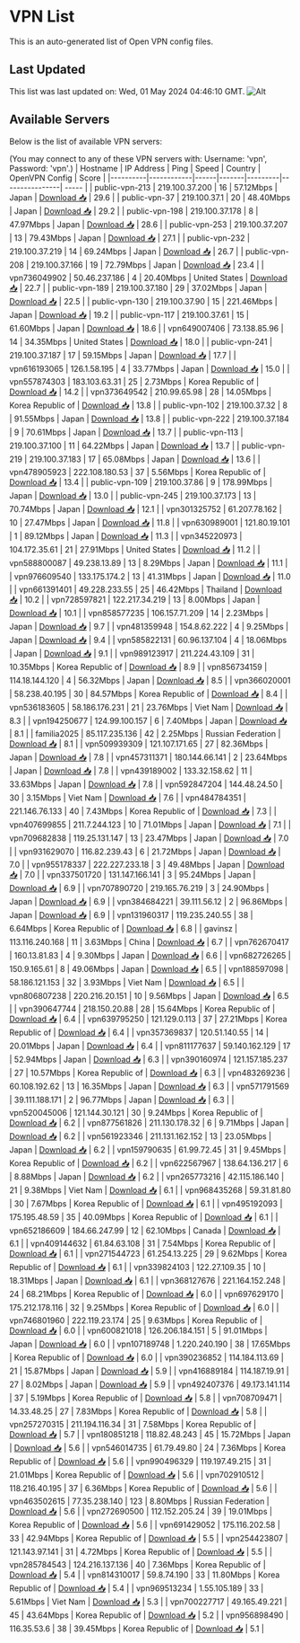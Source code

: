 # VPN List

This is an auto-generated list of Open VPN config files.

## Last Updated

This list was last updated on: Wed, 01 May 2024 04:46:10 GMT.
![Alt](https://repobeats.axiom.co/api/embed/186b98318ef1479477931607c1ad7d823f12451f.svg "Repobeats analytics image")

## Available Servers

Below is the list of available VPN servers:

(You may connect to any of these VPN servers with: Username: 'vpn', Password: 'vpn'.)
| Hostname | IP Address | Ping | Speed | Country | OpenVPN Config | Score |
|----------|------------|------|-------|---------|----------------| ----- |
| public-vpn-213 | 219.100.37.200 | 16 | 57.12Mbps | Japan | [Download 📥](./configs/server_0_JP.ovpn) | 29.6 |
| public-vpn-37 | 219.100.37.1 | 20 | 48.40Mbps | Japan | [Download 📥](./configs/server_1_JP.ovpn) | 29.2 |
| public-vpn-198 | 219.100.37.178 | 8 | 47.97Mbps | Japan | [Download 📥](./configs/server_2_JP.ovpn) | 28.6 |
| public-vpn-253 | 219.100.37.207 | 13 | 79.43Mbps | Japan | [Download 📥](./configs/server_3_JP.ovpn) | 27.1 |
| public-vpn-232 | 219.100.37.219 | 14 | 69.24Mbps | Japan | [Download 📥](./configs/server_4_JP.ovpn) | 26.7 |
| public-vpn-208 | 219.100.37.166 | 19 | 72.79Mbps | Japan | [Download 📥](./configs/server_5_JP.ovpn) | 23.4 |
| vpn736049902 | 50.46.237.186 | 4 | 20.40Mbps | United States | [Download 📥](./configs/server_6_US.ovpn) | 22.7 |
| public-vpn-189 | 219.100.37.180 | 29 | 37.02Mbps | Japan | [Download 📥](./configs/server_7_JP.ovpn) | 22.5 |
| public-vpn-130 | 219.100.37.90 | 15 | 221.46Mbps | Japan | [Download 📥](./configs/server_8_JP.ovpn) | 19.2 |
| public-vpn-117 | 219.100.37.61 | 15 | 61.60Mbps | Japan | [Download 📥](./configs/server_9_JP.ovpn) | 18.6 |
| vpn649007406 | 73.138.85.96 | 14 | 34.35Mbps | United States | [Download 📥](./configs/server_10_US.ovpn) | 18.0 |
| public-vpn-241 | 219.100.37.187 | 17 | 59.15Mbps | Japan | [Download 📥](./configs/server_11_JP.ovpn) | 17.7 |
| vpn616193065 | 126.1.58.195 | 4 | 33.77Mbps | Japan | [Download 📥](./configs/server_12_JP.ovpn) | 15.0 |
| vpn557874303 | 183.103.63.31 | 25 | 2.73Mbps | Korea Republic of | [Download 📥](./configs/server_13_KR.ovpn) | 14.2 |
| vpn373649542 | 210.99.65.98 | 28 | 14.05Mbps | Korea Republic of | [Download 📥](./configs/server_14_KR.ovpn) | 13.8 |
| public-vpn-102 | 219.100.37.32 | 8 | 91.55Mbps | Japan | [Download 📥](./configs/server_15_JP.ovpn) | 13.8 |
| public-vpn-222 | 219.100.37.184 | 9 | 70.61Mbps | Japan | [Download 📥](./configs/server_16_JP.ovpn) | 13.7 |
| public-vpn-113 | 219.100.37.100 | 11 | 64.22Mbps | Japan | [Download 📥](./configs/server_17_JP.ovpn) | 13.7 |
| public-vpn-219 | 219.100.37.183 | 17 | 65.08Mbps | Japan | [Download 📥](./configs/server_18_JP.ovpn) | 13.6 |
| vpn478905923 | 222.108.180.53 | 37 | 5.56Mbps | Korea Republic of | [Download 📥](./configs/server_19_KR.ovpn) | 13.4 |
| public-vpn-109 | 219.100.37.86 | 9 | 178.99Mbps | Japan | [Download 📥](./configs/server_20_JP.ovpn) | 13.0 |
| public-vpn-245 | 219.100.37.173 | 13 | 70.74Mbps | Japan | [Download 📥](./configs/server_21_JP.ovpn) | 12.1 |
| vpn301325752 | 61.207.78.162 | 10 | 27.47Mbps | Japan | [Download 📥](./configs/server_22_JP.ovpn) | 11.8 |
| vpn630989001 | 121.80.19.101 | 1 | 89.12Mbps | Japan | [Download 📥](./configs/server_23_JP.ovpn) | 11.3 |
| vpn345220973 | 104.172.35.61 | 21 | 27.91Mbps | United States | [Download 📥](./configs/server_24_US.ovpn) | 11.2 |
| vpn588800087 | 49.238.13.89 | 13 | 8.29Mbps | Japan | [Download 📥](./configs/server_25_JP.ovpn) | 11.1 |
| vpn976609540 | 133.175.174.2 | 13 | 41.31Mbps | Japan | [Download 📥](./configs/server_26_JP.ovpn) | 11.0 |
| vpn661391401 | 49.228.233.55 | 25 | 46.42Mbps | Thailand | [Download 📥](./configs/server_27_TH.ovpn) | 10.2 |
| vpn728597821 | 122.217.34.219 | 13 | 8.00Mbps | Japan | [Download 📥](./configs/server_28_JP.ovpn) | 10.1 |
| vpn858577235 | 106.157.71.209 | 14 | 2.23Mbps | Japan | [Download 📥](./configs/server_29_JP.ovpn) | 9.7 |
| vpn481359948 | 154.8.62.222 | 4 | 9.25Mbps | Japan | [Download 📥](./configs/server_30_JP.ovpn) | 9.4 |
| vpn585822131 | 60.96.137.104 | 4 | 18.06Mbps | Japan | [Download 📥](./configs/server_31_JP.ovpn) | 9.1 |
| vpn989123917 | 211.224.43.109 | 31 | 10.35Mbps | Korea Republic of | [Download 📥](./configs/server_32_KR.ovpn) | 8.9 |
| vpn856734159 | 114.18.144.120 | 4 | 56.32Mbps | Japan | [Download 📥](./configs/server_33_JP.ovpn) | 8.5 |
| vpn366020001 | 58.238.40.195 | 30 | 84.57Mbps | Korea Republic of | [Download 📥](./configs/server_34_KR.ovpn) | 8.4 |
| vpn536183605 | 58.186.176.231 | 21 | 23.76Mbps | Viet Nam | [Download 📥](./configs/server_35_VN.ovpn) | 8.3 |
| vpn194250677 | 124.99.100.157 | 6 | 7.40Mbps | Japan | [Download 📥](./configs/server_36_JP.ovpn) | 8.1 |
| familia2025 | 85.117.235.136 | 42 | 2.25Mbps | Russian Federation | [Download 📥](./configs/server_37_RU.ovpn) | 8.1 |
| vpn509939309 | 121.107.171.65 | 27 | 82.36Mbps | Japan | [Download 📥](./configs/server_38_JP.ovpn) | 7.8 |
| vpn457311371 | 180.144.66.141 | 2 | 23.64Mbps | Japan | [Download 📥](./configs/server_39_JP.ovpn) | 7.8 |
| vpn439189002 | 133.32.158.62 | 11 | 33.63Mbps | Japan | [Download 📥](./configs/server_40_JP.ovpn) | 7.8 |
| vpn592847204 | 144.48.24.50 | 30 | 3.15Mbps | Viet Nam | [Download 📥](./configs/server_41_VN.ovpn) | 7.6 |
| vpn484784351 | 221.146.76.133 | 40 | 7.43Mbps | Korea Republic of | [Download 📥](./configs/server_42_KR.ovpn) | 7.3 |
| vpn407699855 | 211.7.244.123 | 10 | 71.01Mbps | Japan | [Download 📥](./configs/server_43_JP.ovpn) | 7.1 |
| vpn709682838 | 119.25.131.147 | 13 | 23.47Mbps | Japan | [Download 📥](./configs/server_44_JP.ovpn) | 7.0 |
| vpn931629070 | 116.82.239.43 | 6 | 21.72Mbps | Japan | [Download 📥](./configs/server_45_JP.ovpn) | 7.0 |
| vpn955178337 | 222.227.233.18 | 3 | 49.48Mbps | Japan | [Download 📥](./configs/server_46_JP.ovpn) | 7.0 |
| vpn337501720 | 131.147.166.141 | 3 | 95.24Mbps | Japan | [Download 📥](./configs/server_47_JP.ovpn) | 6.9 |
| vpn707890720 | 219.165.76.219 | 3 | 24.90Mbps | Japan | [Download 📥](./configs/server_48_JP.ovpn) | 6.9 |
| vpn384684221 | 39.111.56.12 | 2 | 96.86Mbps | Japan | [Download 📥](./configs/server_49_JP.ovpn) | 6.9 |
| vpn131960317 | 119.235.240.55 | 38 | 6.64Mbps | Korea Republic of | [Download 📥](./configs/server_50_KR.ovpn) | 6.8 |
| gavinsz | 113.116.240.168 | 11 | 3.63Mbps | China | [Download 📥](./configs/server_51_CN.ovpn) | 6.7 |
| vpn762670417 | 160.13.81.83 | 4 | 9.30Mbps | Japan | [Download 📥](./configs/server_52_JP.ovpn) | 6.6 |
| vpn682726265 | 150.9.165.61 | 8 | 49.06Mbps | Japan | [Download 📥](./configs/server_53_JP.ovpn) | 6.5 |
| vpn188597098 | 58.186.121.153 | 32 | 3.93Mbps | Viet Nam | [Download 📥](./configs/server_54_VN.ovpn) | 6.5 |
| vpn806807238 | 220.216.20.151 | 10 | 9.56Mbps | Japan | [Download 📥](./configs/server_55_JP.ovpn) | 6.5 |
| vpn390647744 | 218.150.20.88 | 28 | 15.64Mbps | Korea Republic of | [Download 📥](./configs/server_56_KR.ovpn) | 6.4 |
| vpn639795250 | 121.129.0.113 | 37 | 27.21Mbps | Korea Republic of | [Download 📥](./configs/server_57_KR.ovpn) | 6.4 |
| vpn357369837 | 120.51.140.55 | 14 | 20.01Mbps | Japan | [Download 📥](./configs/server_58_JP.ovpn) | 6.4 |
| vpn811177637 | 59.140.162.129 | 17 | 52.94Mbps | Japan | [Download 📥](./configs/server_59_JP.ovpn) | 6.3 |
| vpn390160974 | 121.157.185.237 | 27 | 10.57Mbps | Korea Republic of | [Download 📥](./configs/server_60_KR.ovpn) | 6.3 |
| vpn483269236 | 60.108.192.62 | 13 | 16.35Mbps | Japan | [Download 📥](./configs/server_61_JP.ovpn) | 6.3 |
| vpn571791569 | 39.111.188.171 | 2 | 96.77Mbps | Japan | [Download 📥](./configs/server_62_JP.ovpn) | 6.3 |
| vpn520045006 | 121.144.30.121 | 30 | 9.24Mbps | Korea Republic of | [Download 📥](./configs/server_63_KR.ovpn) | 6.2 |
| vpn877561826 | 211.130.178.32 | 6 | 9.71Mbps | Japan | [Download 📥](./configs/server_64_JP.ovpn) | 6.2 |
| vpn561923346 | 211.131.162.152 | 13 | 23.05Mbps | Japan | [Download 📥](./configs/server_65_JP.ovpn) | 6.2 |
| vpn159790635 | 61.99.72.45 | 31 | 9.45Mbps | Korea Republic of | [Download 📥](./configs/server_66_KR.ovpn) | 6.2 |
| vpn622567967 | 138.64.136.217 | 6 | 8.88Mbps | Japan | [Download 📥](./configs/server_67_JP.ovpn) | 6.2 |
| vpn265773216 | 42.115.186.140 | 21 | 9.38Mbps | Viet Nam | [Download 📥](./configs/server_68_VN.ovpn) | 6.1 |
| vpn968435268 | 59.31.81.80 | 30 | 7.67Mbps | Korea Republic of | [Download 📥](./configs/server_69_KR.ovpn) | 6.1 |
| vpn495192093 | 175.195.48.59 | 35 | 40.09Mbps | Korea Republic of | [Download 📥](./configs/server_70_KR.ovpn) | 6.1 |
| vpn652186609 | 184.66.247.99 | 12 | 62.10Mbps | Canada | [Download 📥](./configs/server_71_CA.ovpn) | 6.1 |
| vpn409144632 | 61.84.63.108 | 31 | 7.54Mbps | Korea Republic of | [Download 📥](./configs/server_72_KR.ovpn) | 6.1 |
| vpn271544723 | 61.254.13.225 | 29 | 9.62Mbps | Korea Republic of | [Download 📥](./configs/server_73_KR.ovpn) | 6.1 |
| vpn339824103 | 122.27.109.35 | 10 | 18.31Mbps | Japan | [Download 📥](./configs/server_74_JP.ovpn) | 6.1 |
| vpn368127676 | 221.164.152.248 | 24 | 68.21Mbps | Korea Republic of | [Download 📥](./configs/server_75_KR.ovpn) | 6.0 |
| vpn697629170 | 175.212.178.116 | 32 | 9.25Mbps | Korea Republic of | [Download 📥](./configs/server_76_KR.ovpn) | 6.0 |
| vpn746801960 | 222.119.23.174 | 25 | 9.63Mbps | Korea Republic of | [Download 📥](./configs/server_77_KR.ovpn) | 6.0 |
| vpn600821018 | 126.206.184.151 | 5 | 91.01Mbps | Japan | [Download 📥](./configs/server_78_JP.ovpn) | 6.0 |
| vpn107189748 | 1.220.240.190 | 38 | 17.65Mbps | Korea Republic of | [Download 📥](./configs/server_79_KR.ovpn) | 6.0 |
| vpn390236852 | 114.184.113.69 | 21 | 15.87Mbps | Japan | [Download 📥](./configs/server_80_JP.ovpn) | 5.9 |
| vpn416889184 | 114.187.19.91 | 27 | 8.02Mbps | Japan | [Download 📥](./configs/server_81_JP.ovpn) | 5.9 |
| vpn492407376 | 49.173.141.114 | 37 | 5.19Mbps | Korea Republic of | [Download 📥](./configs/server_82_KR.ovpn) | 5.8 |
| vpn708709471 | 14.33.48.25 | 27 | 7.83Mbps | Korea Republic of | [Download 📥](./configs/server_83_KR.ovpn) | 5.8 |
| vpn257270315 | 211.194.116.34 | 31 | 7.58Mbps | Korea Republic of | [Download 📥](./configs/server_84_KR.ovpn) | 5.7 |
| vpn180851218 | 118.82.48.243 | 45 | 15.72Mbps | Japan | [Download 📥](./configs/server_85_JP.ovpn) | 5.6 |
| vpn546014735 | 61.79.49.80 | 24 | 7.36Mbps | Korea Republic of | [Download 📥](./configs/server_86_KR.ovpn) | 5.6 |
| vpn990496329 | 119.197.49.215 | 31 | 21.01Mbps | Korea Republic of | [Download 📥](./configs/server_87_KR.ovpn) | 5.6 |
| vpn702910512 | 118.216.40.195 | 37 | 6.36Mbps | Korea Republic of | [Download 📥](./configs/server_88_KR.ovpn) | 5.6 |
| vpn463502615 | 77.35.238.140 | 123 | 8.80Mbps | Russian Federation | [Download 📥](./configs/server_89_RU.ovpn) | 5.6 |
| vpn272690500 | 112.152.205.24 | 39 | 19.01Mbps | Korea Republic of | [Download 📥](./configs/server_90_KR.ovpn) | 5.6 |
| vpn691429052 | 175.116.202.58 | 33 | 42.94Mbps | Korea Republic of | [Download 📥](./configs/server_91_KR.ovpn) | 5.5 |
| vpn254423807 | 121.143.97.141 | 31 | 4.72Mbps | Korea Republic of | [Download 📥](./configs/server_92_KR.ovpn) | 5.5 |
| vpn285784543 | 124.216.137.136 | 40 | 7.36Mbps | Korea Republic of | [Download 📥](./configs/server_93_KR.ovpn) | 5.4 |
| vpn814310017 | 59.8.74.190 | 33 | 11.80Mbps | Korea Republic of | [Download 📥](./configs/server_94_KR.ovpn) | 5.4 |
| vpn969513234 | 1.55.105.189 | 33 | 5.61Mbps | Viet Nam | [Download 📥](./configs/server_95_VN.ovpn) | 5.3 |
| vpn700227717 | 49.165.49.221 | 45 | 43.64Mbps | Korea Republic of | [Download 📥](./configs/server_96_KR.ovpn) | 5.2 |
| vpn956898490 | 116.35.53.6 | 38 | 39.45Mbps | Korea Republic of | [Download 📥](./configs/server_97_KR.ovpn) | 5.1 |
